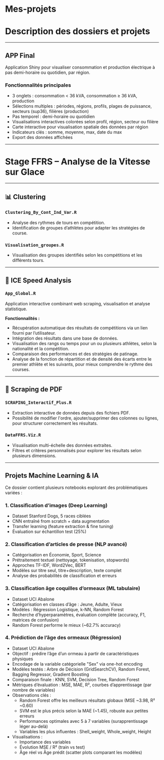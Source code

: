 # Mes-projets
# Description des dossiers et projets

---

## APP Final

Application Shiny pour visualiser consommation et production électrique à pas demi-horaire ou quotidien, par région.

### Fonctionnalités principales

- 3 onglets : consommation < 36 kVA, consommation ≥ 36 kVA, production  
- Sélections multiples : périodes, régions, profils, plages de puissance, secteurs (sup36), filières (production)  
- Pas temporel : demi-horaire ou quotidien  
- Visualisations interactives colorées selon profil, région, secteur ou filière  
- Carte interactive pour visualisation spatiale des données par région  
- Indicateurs clés : somme, moyenne, max, date du max  
- Export des données affichées

---

# Stage FFRS – Analyse de la Vitesse sur Glace

---

## 📊 Clustering

### `Clustering_By_Cont_Ind_Var.R`
- Analyse des rythmes de tours en compétition.
- Identification de groupes d’athlètes pour adapter les stratégies de course.

### `Visualisation_groupes.R`
- Visualisation des groupes identifiés selon les compétitions et les différents tours.

---

## 🧊 ICE Speed Analysis

### `App_Global.R`
Application interactive combinant web scraping, visualisation et analyse statistique.

**Fonctionnalités :**
- Récupération automatique des résultats de compétitions via un lien fourni par l’utilisateur.
- Intégration des résultats dans une base de données.
- Visualisation des rangs ou temps pour un ou plusieurs athlètes, selon la nationalité et la compétition.
- Comparaison des performances et des stratégies de patinage.
- Analyse de la fonction de répartition et de densité des écarts entre le premier athlète et les suivants, pour mieux comprendre le rythme des courses.

---

## 📄 Scraping de PDF

### `SCRAPING_Interactif_Plus.R`
- Extraction interactive de données depuis des fichiers PDF.
- Possibilité de modifier l'ordre, ajouter/supprimer des colonnes ou lignes, pour structurer correctement les résultats.

### `DataFFRS.Viz.R`
- Visualisation multi-échelle des données extraites.
- Filtres et critères personnalisés pour explorer les résultats selon plusieurs dimensions.
---

## Projets Machine Learning & IA

Ce dossier contient plusieurs notebooks explorant des problématiques variées :

### 1. Classification d’images (Deep Learning)

- Dataset Stanford Dogs, 5 races ciblées  
- CNN entraîné from scratch + data augmentation  
- Transfer learning (feature extraction & fine tuning)  
- Évaluation sur échantillon test (25%)

### 2. Classification d’articles de presse (NLP avancé)

- Catégorisation en Économie, Sport, Science  
- Prétraitement textuel (nettoyage, tokenisation, stopwords)  
- Approches TF-IDF, Word2Vec, BERT  
- Modèles sur titre seul, titre+description, texte complet  
- Analyse des probabilités de classification et erreurs

### 3. Classification âge coquilles d’ormeaux (ML tabulaire)

- Dataset UCI Abalone  
- Catégorisation en classes d’âge : Jeune, Adulte, Vieux  
- Modèles : Régression Logistique, k-NN, Random Forest  
- Recherche d’hyperparamètres, évaluation complète (accuracy, F1, matrices de confusion)  
- Random Forest performe le mieux (~62.7% accuracy)

### 4. Prédiction de l’âge des ormeaux (Régression)

- Dataset UCI Abalone  
- Objectif : prédire l’âge d’un ormeau à partir de caractéristiques physiques  
- Encodage de la variable catégorielle "Sex" via one-hot encoding  
- Modèles testés : Arbre de Décision (GridSearchCV), Random Forest, Bagging Regressor, Gradient Boosting  
- Comparaison finale : KNN, SVM, Decision Tree, Random Forest  
- Métriques d’évaluation : MSE, MAE, R², courbes d’apprentissage (par nombre de variables)  
- Observations clés :  
  - Random Forest offre les meilleurs résultats globaux (MSE ~3.98, R² ~0.60)  
  - SVM est le plus précis selon la MAE (~1.45), robuste aux petites erreurs  
  - Performances optimales avec 5 à 7 variables (surapprentissage léger au-delà)  
  - Variables les plus influentes : Shell_weight, Whole_weight, Height  
- Visualisations :  
  - Importance des variables  
  - Évolution MSE / R² (train vs test)  
  - Âge réel vs Âge prédit (scatter plots comparant les modèles)
